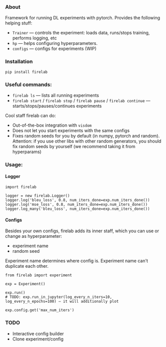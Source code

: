 ### About
Framework for running DL experiments with pytorch.
Provides the following helping stuff:
- `Trainer` — controls the experiment: loads data, runs/stops training, performs logging, etc
- `hp` — helps configuring hyperparameters.
- `configs` — configs for experiments (WIP)

### Installation
```
pip install firelab
```

### Useful commands:
- `firelab ls` — lists all running experiments
- `firelab start` / `firelab stop` / `firelab pause` / `firelab continue` — starts/stops/pauses/continues experiments

Cool staff firelab can do:
- Out-of-the-box integration with `visdom`
- Does not let you start experiments with the same configs
- Fixes random seeds for you by default (in numpy, pytorch and random). Attention: if you use other libs with other random generators, you should fix random seeds by yourself (we recommend taking it from hyperparams)

### Usage:
#### Logger
```
import firelab

logger = new firelab.Logger()
logger.log('bleu_loss', 0.8, num_iters_done=exp.num_iters_done())
logger.log('mse_loss', 0.8, num_iters_done=exp.num_iters_done())
logger.log_many('bleu_loss', num_iters_done=exp.num_iters_done())
```

#### Configs
Besides your own configs, firelab adds its inner staff, which you can use or change as hyperparameter:
- experiment name
- random seed

Experiment name determines where config is.
Experiment name can't duplicate each other.

```
from firelab import experiment

exp = Experiment()

exp.run()
# TODO: exp.run_in_jupyter(log_every_n_iters=10, log_every_n_epochs=100) — it will additionally plot

exp.config.get('max_num_iters')
```

### TODO
- Interactive config builder
- Clone experiment/config
